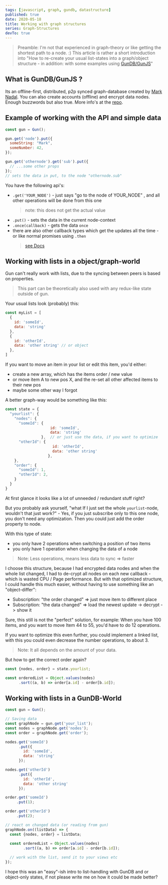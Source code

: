 ```yaml
---
tags: [javascript, graph, gundb, datastructure]
published: true
date: 2020-05-18
title: Working with graph structures
series: Graph-Structures
devTo: true
---
```


> Preamble: I'm not that experienced in graph-theory or like getting the shortest path to a node. :) This article is rather a short introduction into "How to re-create your usual list-states into a graph/object structure - in addition: with some examples using [GunDB/GunJS][gunDbLink]" 

## What is GunDB/GunJS ?

Its an offline-first, distributed, p2p synced graph-database created by [Mark Nadal][amark]. You can also create accounts (offline) and encrypt data nodes. Enough buzzwords but also true. More info's at the [repo][gunDbLink].

## Example of working with the API and simple data 

```js
const gun = Gun();

gun.get('node').put({
  someString: "Mark",
  someNumber: 42,
});

gun.get('othernode').get('sub').put({
  // ...some other props
});
// sets the data in put, to the node "othernode.sub"
```

You have the following api's:
- `.get('YOUR_NODE')` - just says "go to the node of YOUR_NODE" , and all other operations will be done from this one 
  > note: this does not get the actual value
- `.put()` - sets the data in the current node-context
- `.once(callback)` - gets the data `once`
- there are also other callback types which get the updates all the time - or like normal promises using `.then`
  > [see Docs][docsUrl]

## Working with lists in a object/graph-world

Gun can't really work with lists, due to the syncing between peers is based on properties. 

> This part can be theoretically also used with any redux-like state outside of gun.

Your usual lists look (probably) this:

```js
const myList = [ 
  {
    id: 'someId',
    data: 'string'
  },
  {
    id: 'otherId',
    data: 'other string' // or object
  },
]
```

If you want to move an item in your list or edit this item, you'd either:
- create a new array, which has the items order / new value
- or move item A to new pos X, and the re-set all other affected items to their new pos
- maybe some other way I forgot

A better graph-way would be something like this:

```js
const state = { 
  "yourlist": {
    "nodes": {
      "someId": {
                    id: 'someId',
                    data: 'string'
                },  // or just use the data, if you want to optimize
      "otherId": {
                     id: 'otherId',
                     data: 'other string'
                   },
    },
    "order": {
      "someId": 1,
      "otherId": 2,
    }
  }
}
```

At first glance it looks like a lot of unneeded / redundant stuff right?

But you probably ask yourself, "what If I just set the whole `yourlist`-node, wouldn't that just work?" - Yes, if you just subscribe only to this one node, you don't need any optimization. Then you could just add the order property to node. 

With this type of state:
- you only have 2 operations when switching a position of two items
- you only have 1 operation when changing the data of a node

> Note: Less operations, means less data to sync => faster

I choose this structure, because I had encrypted data nodes and when the whole list changed, I had to de-crypt all nodes on each new callback - which is wasted CPU / Page performance. But with that optimized structure, I could handle this much easier, without having to use something like an "object-differ":
- Subscription: "the order changed" => just move item to different place
- Subscription: "the data changed" => load the newest update -> decrypt -> show it

Sure, this still is not the "perfect" solution, for example: When you have 100 items, and you want to move Item 44 to 55, you'd have to do 12 operations.

If you want to optimize this even further, you could implement a linked list, with this you could even decrease the number operations, to about 3.

> Note: It all depends on the amount of your data.

But how to get the correct order again?

```js
const {nodes, order} = state.yourlist;

const orderedList = Object.values(nodes)
      .sort((a, b) => order[a.id] - order[b.id]);
```

## Working with lists in a GunDB-World

```js
const gun = Gun();

// Saving data
const graphNode = gun.get('your_list');
const nodes = graphNode.get('nodes');
const order = graphNode.get('order');

nodes.get('someId')
      .put({
        id: 'someId',
        data: 'string'
      });

nodes.get('otherId')
      .put({
        id: 'otherId',
        data: 'other string'
      });

order.get('someId')
     .put(1);

order.get('otherId')
     .put(2);

// react on changed data (or reading from gun) 
graphNode.on((listData) => {
  const {nodes, order} = listData;
  
  const orderedList = Object.values(nodes)
        .sort((a, b) => order[a.id] - order[b.id]);

  // work with the list, send it to your views etc
});

```

I hope this was an "easy"-ish intro to list-handling with GunDB and or object-only states, if not please write me on how it could be made better?

[amark]: https://github.com/amark
[gunDbLink]: https://github.com/amark/gun
[docsUrl]: https://github.com/amark/gun/wiki/API

